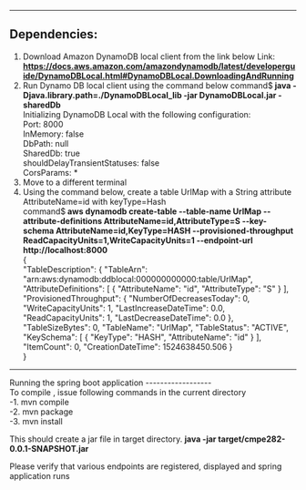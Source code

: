 --------
Dependencies:
--------
1. Download Amazon DynamoDB local client from the link below
Link: <b> <u> https://docs.aws.amazon.com/amazondynamodb/latest/developerguide/DynamoDBLocal.html#DynamoDBLocal.DownloadingAndRunning </u></b><br>
2. Run Dynamo DB local client using the command below 
command$<b> java -Djava.library.path=./DynamoDBLocal_lib -jar DynamoDBLocal.jar -sharedDb </b> <br>
Initializing DynamoDB Local with the following configuration: <br>
Port: 8000 <br>
InMemory: false <br>
DbPath: null <br>
SharedDb: true <br>
shouldDelayTransientStatuses: false <br>
CorsParams: *  <br>
3. Move to a different terminal <Br>
4. Using the command below, create a table UrlMap with a String attribute AttributeName=id with keyType=Hash <br> 
command$<b> aws dynamodb create-table --table-name UrlMap --attribute-definitions AttributeName=id,AttributeType=S  --key-schema AttributeName=id,KeyType=HASH --provisioned-throughput ReadCapacityUnits=1,WriteCapacityUnits=1 --endpoint-url http://localhost:8000 </b> <br>
{ <br>
    "TableDescription": {
        "TableArn": "arn:aws:dynamodb:ddblocal:000000000000:table/UrlMap",<br> 
        "AttributeDefinitions": [
            {
                "AttributeName": "id", 
                "AttributeType": "S"
            }
        ], 
        "ProvisionedThroughput": {
            "NumberOfDecreasesToday": 0, 
            "WriteCapacityUnits": 1, 
            "LastIncreaseDateTime": 0.0, 
            "ReadCapacityUnits": 1, 
            "LastDecreaseDateTime": 0.0
        }, 
        "TableSizeBytes": 0, 
        "TableName": "UrlMap", 
        "TableStatus": "ACTIVE", 
        "KeySchema": [
            {
                "KeyType": "HASH", 
                "AttributeName": "id"
            }
        ], 
        "ItemCount": 0, 
        "CreationDateTime": 1524638450.506
    } <br>
} <br>

------------------
Running the spring boot application
------------------ <br>
To compile , issue following commands in the current directory <br>
-1. mvn compile <br>
-2. mvn package <br>
-3. mvn install <br>

This should create a jar file in target directory.
<b>java -jar target/cmpe282-0.0.1-SNAPSHOT.jar</b> <br>

Please verify that various endpoints are registered, displayed and spring application runs 

